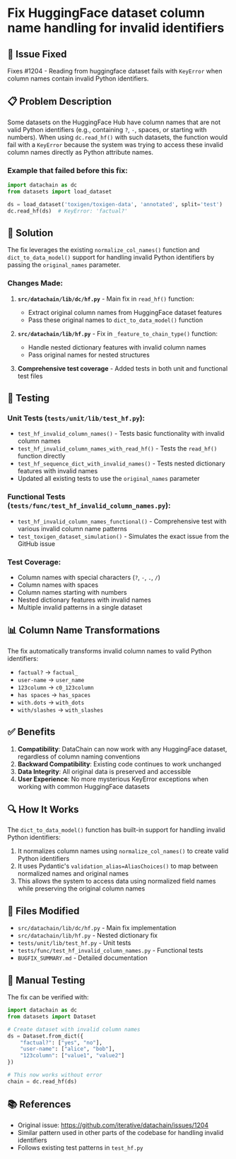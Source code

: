# Fix HuggingFace dataset column name handling for invalid identifiers

## 🐛 Issue Fixed

Fixes #1204 - Reading from huggingface dataset fails with `KeyError` when column names contain invalid Python identifiers.

## 📋 Problem Description

Some datasets on the HuggingFace Hub have column names that are not valid Python identifiers (e.g., containing `?`, `-`, spaces, or starting with numbers). When using `dc.read_hf()` with such datasets, the function would fail with a `KeyError` because the system was trying to access these invalid column names directly as Python attribute names.

### Example that failed before this fix:
```python
import datachain as dc
from datasets import load_dataset

ds = load_dataset('toxigen/toxigen-data', 'annotated', split='test')
dc.read_hf(ds)  # KeyError: 'factual?'
```

## 🔧 Solution

The fix leverages the existing `normalize_col_names()` function and `dict_to_data_model()` support for handling invalid Python identifiers by passing the `original_names` parameter.

### Changes Made:

1. **`src/datachain/lib/dc/hf.py`** - Main fix in `read_hf()` function:
   - Extract original column names from HuggingFace dataset features
   - Pass these original names to `dict_to_data_model()` function

2. **`src/datachain/lib/hf.py`** - Fix in `_feature_to_chain_type()` function:
   - Handle nested dictionary features with invalid column names
   - Pass original names for nested structures

3. **Comprehensive test coverage** - Added tests in both unit and functional test files

## 🧪 Testing

### Unit Tests (`tests/unit/lib/test_hf.py`):
- `test_hf_invalid_column_names()` - Tests basic functionality with invalid column names
- `test_hf_invalid_column_names_with_read_hf()` - Tests the `read_hf()` function directly
- `test_hf_sequence_dict_with_invalid_names()` - Tests nested dictionary features with invalid names
- Updated all existing tests to use the `original_names` parameter

### Functional Tests (`tests/func/test_hf_invalid_column_names.py`):
- `test_hf_invalid_column_names_functional()` - Comprehensive test with various invalid column name patterns
- `test_toxigen_dataset_simulation()` - Simulates the exact issue from the GitHub issue

### Test Coverage:
- Column names with special characters (`?`, `-`, `.`, `/`)
- Column names with spaces
- Column names starting with numbers
- Nested dictionary features with invalid names
- Multiple invalid patterns in a single dataset

## 📊 Column Name Transformations

The fix automatically transforms invalid column names to valid Python identifiers:
- `factual?` → `factual_`
- `user-name` → `user_name`  
- `123column` → `c0_123column`
- `has spaces` → `has_spaces`
- `with.dots` → `with_dots`
- `with/slashes` → `with_slashes`

## ✅ Benefits

1. **Compatibility**: DataChain can now work with any HuggingFace dataset, regardless of column naming conventions
2. **Backward Compatibility**: Existing code continues to work unchanged
3. **Data Integrity**: All original data is preserved and accessible
4. **User Experience**: No more mysterious KeyError exceptions when working with common HuggingFace datasets

## 🔍 How It Works

The `dict_to_data_model()` function has built-in support for handling invalid Python identifiers:
1. It normalizes column names using `normalize_col_names()` to create valid Python identifiers
2. It uses Pydantic's `validation_alias=AliasChoices()` to map between normalized names and original names
3. This allows the system to access data using normalized field names while preserving the original column names

## 📁 Files Modified

- `src/datachain/lib/dc/hf.py` - Main fix implementation
- `src/datachain/lib/hf.py` - Nested dictionary fix  
- `tests/unit/lib/test_hf.py` - Unit tests
- `tests/func/test_hf_invalid_column_names.py` - Functional tests
- `BUGFIX_SUMMARY.md` - Detailed documentation

## 🧪 Manual Testing

The fix can be verified with:
```python
import datachain as dc
from datasets import Dataset

# Create dataset with invalid column names
ds = Dataset.from_dict({
    "factual?": ["yes", "no"],
    "user-name": ["alice", "bob"],
    "123column": ["value1", "value2"]
})

# This now works without error
chain = dc.read_hf(ds)
```

## 📚 References

- Original issue: https://github.com/iterative/datachain/issues/1204
- Similar pattern used in other parts of the codebase for handling invalid identifiers
- Follows existing test patterns in `test_hf.py`